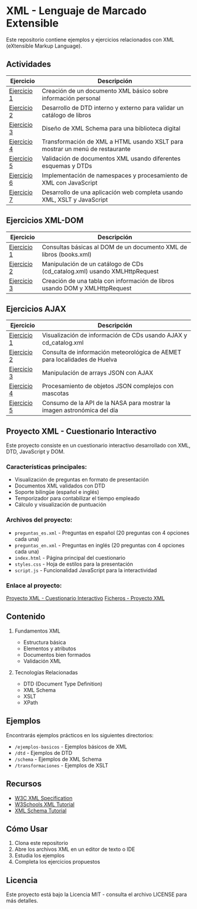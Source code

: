 # XML - Lenguaje de Marcado Extensible

Este repositorio contiene ejemplos y ejercicios relacionados con XML (eXtensible Markup Language).

## Actividades

| Ejercicio | Descripción |
|-----------|-------------|
| [Ejercicio 1](/Tema4/XML-Exercises/Ex1a.xml) | Creación de un documento XML básico sobre información personal |
| [Ejercicio 2](/Tema4/XML-Exercises/Ex2.xml) | Desarrollo de DTD interno y externo para validar un catálogo de libros |
| [Ejercicio 3](/Tema4/XML-Exercises/Ex3-corrected.xml) | Diseño de XML Schema para una biblioteca digital |
| [Ejercicio 4](/Tema4/XML-Exercises/ex4.xml) | Transformación de XML a HTML usando XSLT para mostrar un menú de restaurante |
| [Ejercicio 5](/Tema4/XML-Exercises/Ex5a.xml) | Validación de documentos XML usando diferentes esquemas y DTDs |
| [Ejercicio 6](/Tema4/XML-Exercises/Ex6.xml) | Implementación de namespaces y procesamiento de XML con JavaScript |
| [Ejercicio 7](/Tema4/XML-Exercises/ex7.txt) | Desarrollo de una aplicación web completa usando XML, XSLT y JavaScript |

## Ejercicios XML-DOM

| Ejercicio | Descripción |
|-----------|-------------|
| [Ejercicio 1](/Tema4/XML-DOM/ejercicio1.html) | Consultas básicas al DOM de un documento XML de libros (books.xml) |
| [Ejercicio 2](/Tema4/XML-DOM/ejercicio2.html) | Manipulación de un catálogo de CDs (cd_catalog.xml) usando XMLHttpRequest |
| [Ejercicio 3](/Tema4/XML-DOM/ejercicio3.html) | Creación de una tabla con información de libros usando DOM y XMLHttpRequest |

## Ejercicios AJAX

| Ejercicio | Descripción |
|-----------|-------------|
| [Ejercicio 1](/Tema4/AJAX-EXERCISES/ejercicio1.html) | Visualización de información de CDs usando AJAX y cd_catalog.xml |
| [Ejercicio 2](/Tema4/AJAX-EXERCISES/ejercicio2.html) | Consulta de información meteorológica de AEMET para localidades de Huelva |
| [Ejercicio 3](/Tema4/AJAX-EXERCISES/ejercicio3.html) | Manipulación de arrays JSON con AJAX |
| [Ejercicio 4](/Tema4/AJAX-EXERCISES/ejercicio4.html) | Procesamiento de objetos JSON complejos con mascotas |
| [Ejercicio 5](/Tema4/AJAX-EXERCISES/ejercicio5.html) | Consumo de la API de la NASA para mostrar la imagen astronómica del día |

## Proyecto XML - Cuestionario Interactivo

Este proyecto consiste en un cuestionario interactivo desarrollado con XML, DTD, JavaScript y DOM.

### Características principales:
- Visualización de preguntas en formato de presentación
- Documentos XML validados con DTD
- Soporte bilingüe (español e inglés)
- Temporizador para contabilizar el tiempo empleado
- Cálculo y visualización de puntuación

### Archivos del proyecto:
- `preguntas_es.xml` - Preguntas en español (20 preguntas con 4 opciones cada una)
- `preguntas_en.xml` - Preguntas en inglés (20 preguntas con 4 opciones cada una)
- `index.html` - Página principal del cuestionario
- `styles.css` - Hoja de estilos para la presentación
- `script.js` - Funcionalidad JavaScript para la interactividad

### Enlace al proyecto:
[Proyecto XML - Cuestionario Interactivo](https://pipkonx.github.io/LenguajeDeMarcas/Tema4/Proyecto/index.html)
[Ficheros - Proyecto XML](/Tema4/Proyecto)

## Contenido

1. Fundamentos XML
   - Estructura básica
   - Elementos y atributos
   - Documentos bien formados
   - Validación XML

2. Tecnologías Relacionadas
   - DTD (Document Type Definition)
   - XML Schema
   - XSLT
   - XPath

## Ejemplos

Encontrarás ejemplos prácticos en los siguientes directorios:
- `/ejemplos-basicos` - Ejemplos básicos de XML
- `/dtd` - Ejemplos de DTD
- `/schema` - Ejemplos de XML Schema
- `/transformaciones` - Ejemplos de XSLT

## Recursos

- [W3C XML Specification](https://www.w3.org/XML/)
- [W3Schools XML Tutorial](https://www.w3schools.com/xml/)
- [XML Schema Tutorial](https://www.w3schools.com/xml/schema_intro.asp)

## Cómo Usar

1. Clona este repositorio
2. Abre los archivos XML en un editor de texto o IDE
3. Estudia los ejemplos
4. Completa los ejercicios propuestos

## Licencia

Este proyecto está bajo la Licencia MIT - consulta el archivo LICENSE para más detalles.
